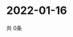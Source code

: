 # 2022-01-16
  共 0条

  <!-- BEGIN -->
  <!-- 最后更新时间Sun Jan 16 2022 16:06:12 GMT+0000 (Coordinated Universal Time) -->
  
  <!-- END -->
  
  